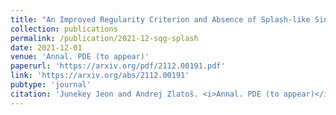 ```yaml
---
title: "An Improved Regularity Criterion and Absence of Splash-like Singularities for g-SQG Patches"
collection: publications
permalink: /publication/2021-12-sqg-splash
date: 2021-12-01
venue: 'Annal. PDE (to appear)'
paperurl: 'https://arxiv.org/pdf/2112.00191.pdf'
link: 'https://arxiv.org/abs/2112.00191'
pubtype: 'journal'
citation: 'Junekey Jeon and Andrej Zlatoš. <i>Annal. PDE (to appear)</i>'
---
```

